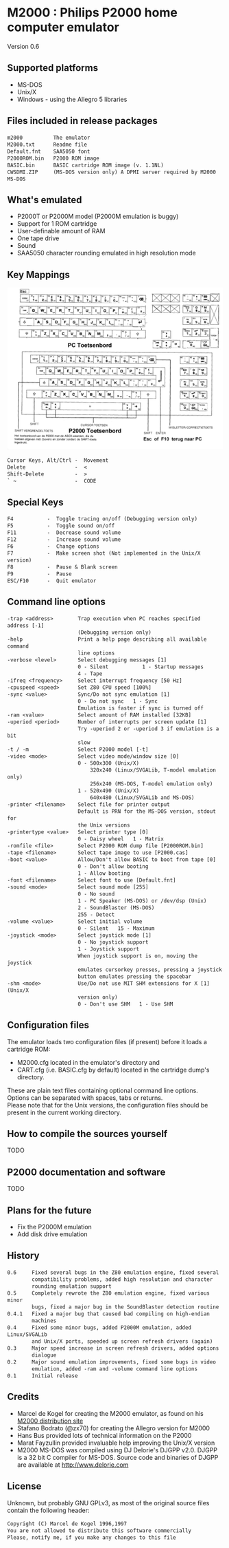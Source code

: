 # M2000 : Philips P2000 home computer emulator
Version 0.6
                                     
## Supported platforms

* MS-DOS
* Unix/X
* Windows - using the Allegro 5 libraries

## Files included in release packages
```
m2000          The emulator
M2000.txt      Readme file
Default.fnt    SAA5050 font
P2000ROM.bin   P2000 ROM image
BASIC.bin      BASIC cartridge ROM image (v. 1.1NL)
CWSDMI.ZIP     (MS-DOS version only) A DPMI server required by M2000 MS-DOS
```

## What's emulated

-  P2000T or P2000M model (P2000M emulation is buggy)
-  Support for 1 ROM cartridge
-  User-definable amount of RAM
-  One tape drive
-  Sound
-  SAA5050 character rounding emulated in high resolution mode

## Key Mappings

![keyboard mappings](/img/toetsenbord.png)

```
Cursor Keys, Alt/Ctrl -  Movement
Delete                -  <
Shift-Delete          -  >
` ~                   -  CODE
```

## Special Keys
```
F4           -  Toggle tracing on/off (Debugging version only)
F5           -  Toggle sound on/off
F11          -  Decrease sound volume
F12          -  Increase sound volume
F6           -  Change options
F7           -  Make screen shot (Not implemented in the Unix/X version)
F8           -  Pause & Blank screen
F9           -  Pause
ESC/F10      -  Quit emulator
```

## Command line options
```
-trap <address>        Trap execution when PC reaches specified address [-1]
                       (Debugging version only)
-help                  Print a help page describing all available command
                       line options
-verbose <level>       Select debugging messages [1]
                       0 - Silent           1 - Startup messages
                       4 - Tape
-ifreq <frequency>     Select interrupt frequency [50 Hz]
-cpuspeed <speed>      Set Z80 CPU speed [100%]
-sync <value>          Sync/Do not sync emulation [1]
                       0 - Do not sync   1 - Sync
                       Emulation is faster if sync is turned off
-ram <value>           Select amount of RAM installed [32KB]
-uperiod <period>      Number of interrupts per screen update [1]
                       Try -uperiod 2 or -uperiod 3 if emulation is a bit
                       slow
-t / -m                Select P2000 model [-t]
-video <mode>          Select video mode/window size [0]
                       0 - 500x300 (Unix/X)
                           320x240 (Linux/SVGALib, T-model emulation only)
                           256x240 (MS-DOS, T-model emulation only)
                       1 - 520x490 (Unix/X)
                           640x480 (Linux/SVGALib and MS-DOS)
-printer <filename>    Select file for printer output
                       Default is PRN for the MS-DOS version, stdout for
                       the Unix versions
-printertype <value>   Select printer type [0]
                       0 - Daisy wheel   1 - Matrix
-romfile <file>        Select P2000 ROM dump file [P2000ROM.bin]
-tape <filename>       Select tape image to use [P2000.cas]
-boot <value>          Allow/Don't allow BASIC to boot from tape [0]
                       0 - Don't allow booting
                       1 - Allow booting
-font <filename>       Select font to use [Default.fnt]
-sound <mode>          Select sound mode [255]
                       0 - No sound
                       1 - PC Speaker (MS-DOS) or /dev/dsp (Unix)
                       2 - SoundBlaster (MS-DOS)
                       255 - Detect
-volume <value>        Select initial volume
                       0 - Silent   15 - Maximum
-joystick <mode>       Select joystick mode [1]
                       0 - No joystick support
                       1 - Joystick support
                       When joystick support is on, moving the joystick
                       emulates cursorkey presses, pressing a joystick
                       button emulates pressing the spacebar
-shm <mode>            Use/Do not use MIT SHM extensions for X [1] (Unix/X
                       version only)
                       0 - Don't use SHM   1 - Use SHM
```

## Configuration files

The emulator loads two configuration files (if present) before it loads a cartridge ROM: 
* M2000.cfg located in the emulator's directory and
* CART.cfg (i.e. BASIC.cfg by default) located in the cartridge dump's directory.
  
These are plain text files containing optional command line options. \
Options can be separated with spaces, tabs or returns. \
Please note that for the Unix versions, the configuration files should be present in the current working directory.

## How to compile the sources yourself

TODO

## P2000 documentation and software

TODO

## Plans for the future

-  Fix the P2000M emulation
-  Add disk drive emulation

## History
```
0.6     Fixed several bugs in the Z80 emulation engine, fixed several
        compatibility problems, added high resolution and character
        rounding emulation support
0.5     Completely rewrote the Z80 emulation engine, fixed various minor
        bugs, fixed a major bug in the SoundBlaster detection routine
0.4.1   Fixed a major bug that caused bad compiling on high-endian
        machines
0.4     Fixed some minor bugs, added P2000M emulation, added Linux/SVGALib
        and Unix/X ports, speeded up screen refresh drivers (again)
0.3     Major speed increase in screen refresh drivers, added options
        dialogue
0.2     Major sound emulation improvements, fixed some bugs in video
        emulation, added -ram and -volume command line options
0.1     Initial release
```

## Credits

- Marcel de Kogel for creating the M2000 emulator, as found on his [M2000 distribution site](https://www.komkon.org/~dekogel/m2000.html)
- Stafano Bodrato (@zx70) for creating the Allegro version for M2000
- Hans Bus provided lots of technical information on the P2000
- Marat Fayzullin provided invaluable help improving the Unix/X version
- M2000 MS-DOS was compiled using DJ Delorie's DJGPP v2.0. DJGPP is a 32
  bit C compiler for MS-DOS. Source code and binaries of DJGPP are
  available at http://www.delorie.com

## License

Unknown, but probably GNU GPLv3, as most of the original source files contain the following header:
```
Copyright (C) Marcel de Kogel 1996,1997
You are not allowed to distribute this software commercially
Please, notify me, if you make any changes to this file
```
